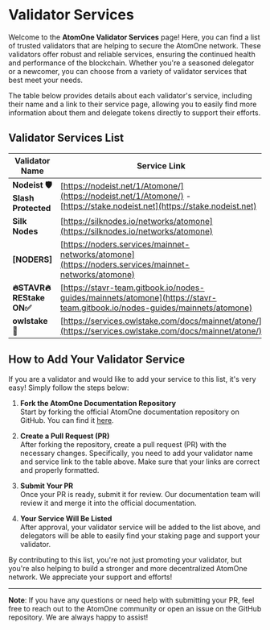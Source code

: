 # Validator Services

Welcome to the **AtomOne Validator Services** page! Here, you can find a list of trusted validators that are helping to secure the AtomOne network. These validators offer robust and reliable services, ensuring the continued health and performance of the blockchain. Whether you're a seasoned delegator or a newcomer, you can choose from a variety of validator services that best meet your needs.

The table below provides details about each validator's service, including their name and a link to their service page, allowing you to easily find more information about them and delegate tokens directly to support their efforts.

## Validator Services List

| **Validator Name** | **Service Link** |
|--------------------|------------------|
| **Nodeist 🛡️  Slash Protected**         | [https://nodeist.net/1/Atomone/](https://nodeist.net/1/Atomone/) - [https://stake.nodeist.net](https://stake.nodeist.net)|
| **Silk Nodes**     | [https://silknodes.io/networks/atomone](https://silknodes.io/networks/atomone) |
| **[NODERS]**     | [https://noders.services/mainnet-networks/atomone](https://noders.services/mainnet-networks/atomone) |
| **🔥STAVR🔥 REStake ON✅**     | [https://stavr-team.gitbook.io/nodes-guides/mainnets/atomone](https://stavr-team.gitbook.io/nodes-guides/mainnets/atomone) |
| **owlstake🦉**     | [https://services.owlstake.com/docs/mainnet/atone/](https://services.owlstake.com/docs/mainnet/atone/) |

## How to Add Your Validator Service

If you are a validator and would like to add your service to this list, it's very easy! Simply follow the steps below:

1. **Fork the AtomOne Documentation Repository**  
   Start by forking the official AtomOne documentation repository on GitHub. You can find it [here](https://github.com/atomone-hub/atomone-docs/tree/main/docs).

2. **Create a Pull Request (PR)**  
   After forking the repository, create a pull request (PR) with the necessary changes. Specifically, you need to add your validator name and service link to the table above. Make sure that your links are correct and properly formatted.

3. **Submit Your PR**  
   Once your PR is ready, submit it for review. Our documentation team will review it and merge it into the official documentation.

4. **Your Service Will Be Listed**  
   After approval, your validator service will be added to the list above, and delegators will be able to easily find your staking page and support your validator.

By contributing to this list, you're not just promoting your validator, but you're also helping to build a stronger and more decentralized AtomOne network. We appreciate your support and efforts!

---

**Note**: If you have any questions or need help with submitting your PR, feel free to reach out to the AtomOne community or open an issue on the GitHub repository. We are always happy to assist!
